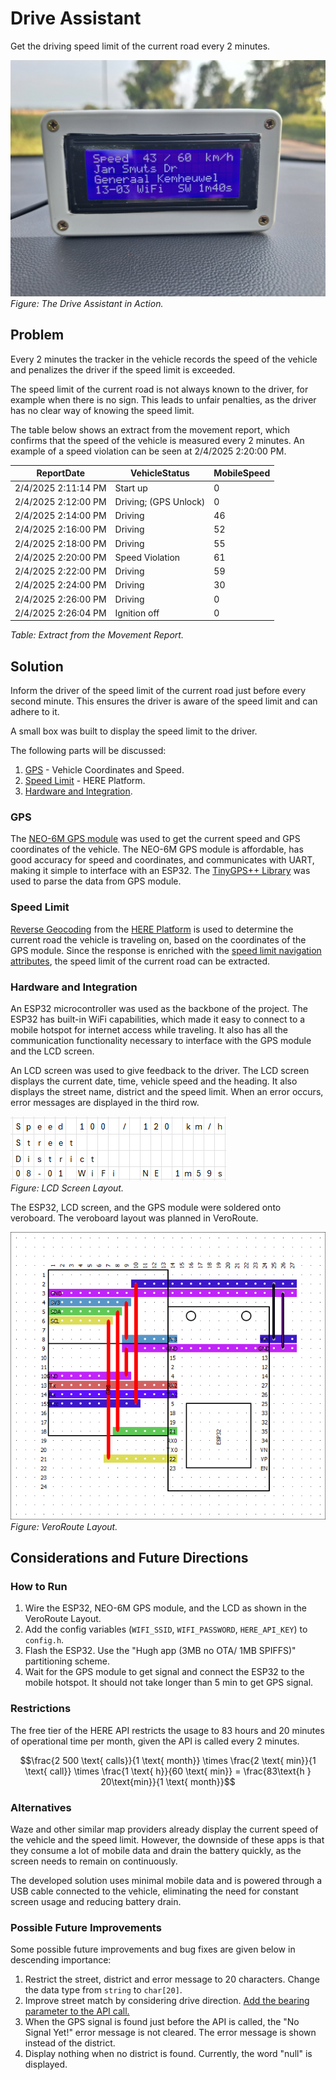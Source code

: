 # Drive Assistant

Get the driving speed limit of the current road every 2 minutes.

![The Drive Assistant in Action](img\FinalDevice.jpg) \
*Figure: The Drive Assistant in Action.*

## Problem

Every 2 minutes the tracker in the vehicle records the speed of the vehicle and penalizes the driver if the speed limit is exceeded. 

The speed limit of the current road is not always known to the driver, for example when there is no sign. This leads to unfair penalties, as the driver has no clear way of knowing the speed limit.

The table below shows an extract from the movement report, which confirms that the speed of the vehicle is measured every 2 minutes. An example of a speed violation can be seen at 2/4/2025 2:20:00 PM.

| ReportDate | VehicleStatus | MobileSpeed |
|---|---|---|
| 2/4/2025 2:11:14 PM | Start up | 0 |
| 2/4/2025 2:12:00 PM | Driving; (GPS Unlock) | 0 |
| 2/4/2025 2:14:00 PM | Driving | 46 |
| 2/4/2025 2:16:00 PM | Driving | 52 |
| 2/4/2025 2:18:00 PM | Driving | 55 |
| 2/4/2025 2:20:00 PM | Speed Violation | 61 |
| 2/4/2025 2:22:00 PM | Driving | 59 |
| 2/4/2025 2:24:00 PM | Driving | 30 |
| 2/4/2025 2:26:00 PM | Driving | 0 |
| 2/4/2025 2:26:04 PM | Ignition off | 0 |

*Table: Extract from the Movement Report.*

## Solution
Inform the driver of the speed limit of the current road just before every second minute. This ensures the driver is aware of the speed limit and can adhere to it.

A small box was built to display the speed limit to the driver. 

The following parts will be discussed:
1. [GPS](#gps) - Vehicle Coordinates and Speed.
2. [Speed Limit](#speed-limit) - HERE Platform.
3. [Hardware and Integration](#hardware-and-integration).

### GPS
The [NEO-6M GPS module](https://randomnerdtutorials.com/guide-to-neo-6m-gps-module-with-arduino/) was used to get the current speed and GPS coordinates of the vehicle.
The NEO-6M GPS module is affordable, has good accuracy for speed and coordinates, and communicates with UART, making it simple to interface with an ESP32. The [TinyGPS++ Library](https://github.com/mikalhart/TinyGPSPlus) was used to parse the data from GPS module. 

### Speed Limit
[Reverse Geocoding](https://www.here.com/docs/bundle/geocoding-and-search-api-developer-guide/page/topics/endpoint-reverse-geocode-brief.html) from the [HERE Platform](https://platform.here.com/portal/) is used to determine the current road the vehicle is traveling on, based on the coordinates of the GPS module. Since the response is enriched with the [speed limit navigation attributes](https://www.here.com/docs/bundle/geocoding-and-search-api-developer-guide/page/topics/response-items-enrichment-nav.html), the speed limit of the current road can be extracted.

### Hardware and Integration
An ESP32 microcontroller was used as the backbone of the project. The ESP32 has built-in WiFi capabilities, which made it easy to connect to a mobile hotspot for internet access while traveling. It also has all the communication functionality necessary to interface with the GPS module and the LCD screen.

An LCD screen was used to give feedback to the driver. The LCD screen displays the current date, time, vehicle speed and the heading. It also displays the street name, district and the speed limit. When an error occurs, error messages are displayed in the third row.

![LCD Screen Layout](img/image-2.png) \
*Figure: LCD Screen Layout.*

The ESP32, LCD screen, and the GPS module were soldered onto veroboard. The veroboard layout was planned in VeroRoute. 

![VeroRoute Layout](VeroRoute/main.png) \
*Figure: VeroRoute Layout.*

## Considerations and Future Directions 

### How to Run
1. Wire the ESP32, NEO-6M GPS module, and the LCD as shown in the VeroRoute Layout.
2. Add the config variables (`WIFI_SSID`, `WIFI_PASSWORD`, `HERE_API_KEY`) to `config.h`.
3. Flash the ESP32. Use the "Hugh app (3MB no OTA/ 1MB SPIFFS)" partitioning scheme.
4. Wait for the GPS module to get signal and connect the ESP32 to the mobile hotspot. It should not take longer than 5 min to get GPS signal.

### Restrictions
The free tier of the HERE API restricts the usage to 83 hours and 20 minutes of operational time per month, given the API is called every 2 minutes.

$$\frac{2 500 \text{ calls}}{1 \text{ month}} \times \frac{2 \text{ min}}{1 \text{ call}} \times \frac{1 \text{ h}}{60 \text{ min}} = \frac{83\text{h } 20\text{min}}{1 \text{ month}}$$

### Alternatives
Waze and other similar map providers already display the current speed of the vehicle and the speed limit. However, the downside of these apps is that they consume a lot of mobile data and drain the battery quickly, as the screen needs to remain on continuously.

The developed solution uses minimal mobile data and is powered through a USB cable connected to the vehicle, eliminating the need for constant screen usage and reducing battery drain.

### Possible Future Improvements
Some possible future improvements and bug fixes are given below in descending importance:
1. Restrict the street, district and error message to 20 characters. Change the data type from `string` to `char[20]`.
2. Improve street match by considering drive direction. [Add the bearing parameter to the API call.](https://www.here.com/docs/bundle/geocoding-and-search-api-developer-guide/page/topics-api/code-revgeocode-track-position.html)
3. When the GPS signal is found just before the API is called, the "No Signal Yet!" error message is not cleared. The error message is shown instead of the district.
4. Display nothing when no district is found. Currently, the word "null" is displayed.